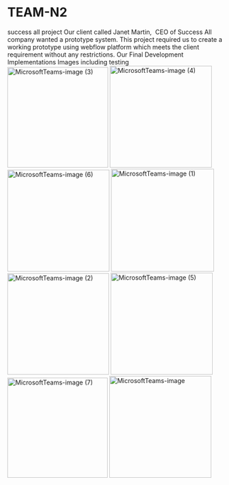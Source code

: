 # TEAM-N2
success all project
Our client called Janet Martin,  CEO of Success All company wanted a prototype system.
This project required us to create a working prototype using webflow platform which meets the client requirement without any restrictions.
Our Final Development Implementations Images including testing 
<img width="227" alt="MicrosoftTeams-image (3)" src="https://user-images.githubusercontent.com/93278558/210853050-dfae999d-9a0d-4dd0-b099-8c41b7e9c7c9.png">
<img width="230" alt="MicrosoftTeams-image (4)" src="https://user-images.githubusercontent.com/93278558/210853054-4919cac0-0284-4b20-8013-ac9fa3909405.png">
<img width="230" alt="MicrosoftTeams-image (6)" src="https://user-images.githubusercontent.com/93278558/210853058-3cf34500-9f48-4600-b73f-172056d3e016.png">
<img width="232" alt="MicrosoftTeams-image (1)" src="https://user-images.githubusercontent.com/93278558/210853043-cffddfbb-3f1f-40d5-8f54-a7c54d731e37.png">
<img width="229" alt="MicrosoftTeams-image (2)" src="https://user-images.githubusercontent.com/93278558/210853048-77d6b95d-6ac7-42d0-8bdf-e0e9684e006f.png">
<img width="230" alt="MicrosoftTeams-image (5)" src="https://user-images.githubusercontent.com/93278558/210853057-f4460092-a47d-4d62-8481-a091611177f0.png">
<img width="226" alt="MicrosoftTeams-image (7)" src="https://user-images.githubusercontent.com/93278558/210853059-73ca910f-8f2d-4e4d-910f-a7297e50c637.png">
<img width="230" alt="MicrosoftTeams-image" src="https://user-images.githubusercontent.com/93278558/210853060-951cd27d-cd3a-41fa-ac5f-4dafeec6362c.png">
